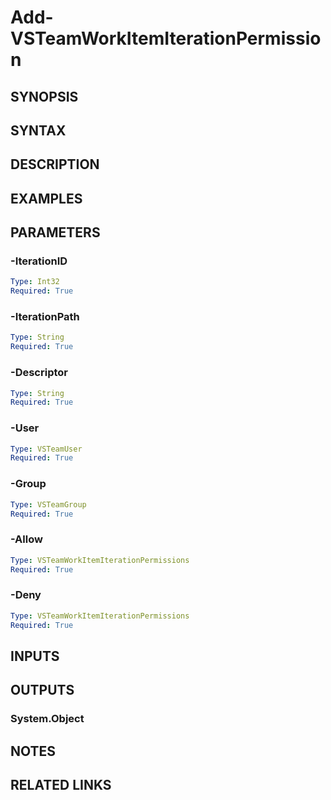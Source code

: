 <!-- #include "./common/header.md" -->

# Add-VSTeamWorkItemIterationPermission

## SYNOPSIS

<!-- #include "./synopsis/Add-VSTeamWorkItemIterationPermission.md" -->

## SYNTAX

## DESCRIPTION

<!-- #include "./synopsis/Add-VSTeamWorkItemIterationPermission.md" -->

## EXAMPLES

## PARAMETERS

### -IterationID

```yaml
Type: Int32
Required: True
```

### -IterationPath

```yaml
Type: String
Required: True
```

### -Descriptor

```yaml
Type: String
Required: True
```

### -User

```yaml
Type: VSTeamUser
Required: True
```

### -Group

```yaml
Type: VSTeamGroup
Required: True
```

### -Allow

```yaml
Type: VSTeamWorkItemIterationPermissions
Required: True
```

### -Deny

```yaml
Type: VSTeamWorkItemIterationPermissions
Required: True
```

<!-- #include "./params/projectName.md" -->

## INPUTS

## OUTPUTS

### System.Object

## NOTES

<!-- #include "./common/prerequisites.md" -->

## RELATED LINKS

<!-- #include "./common/related.md" -->
